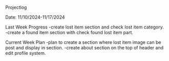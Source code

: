 Projectlog

Date: 11/10/2024-11/17/2024

Last Week Progress
-create lost item section and check lost item category.
-create a found item section with check found lost item part.
 

Current Week Plan
-plan to create a section where lost item image can be post and display in section.
-create about section on the top of header and edit profile system.





